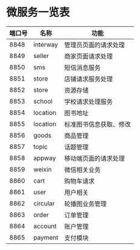 # 微服务一览表

|端口号|名称|功能|
|---|----|-----|
|8848|interway|管理员页面的请求处理|
|8849|seller|商家页面请求处理|
|8850|sms|短信消息服务|
|8851|store|店铺请求服务处理|
|8852|store|资源存储|
|8853|school|学校请求处理服务|
|8854|location|图书地址|
|8855|location|标准图书信息获取、修改|
|8856|goods|商品管理|
|8857|topic|话题管理|
|8858|appway|移动端页面的请求处理|
|8859|weixin|微信相关业务|
|8860|cart|购物车请求|
|8861|user|用户相关|
|8862|circular|轮播图业务管理|
|8863|order|订单管理|
|8864|account|账户管理|
|8865|payment|支付模块|

